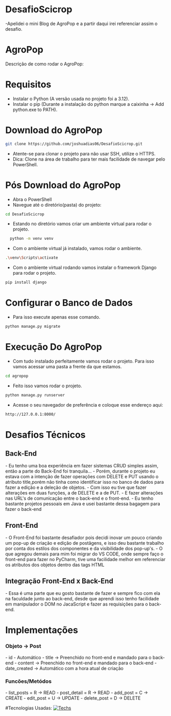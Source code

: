 # DesafioScicrop


-Apelidei o mini Blog de AgroPop e a partir daqui irei referenciar assim o desafio.


# AgroPop
Descrição de como rodar o AgroPop:

# Requisitos
- Instalar o Python (A versão usada no projeto foi a 3.12).
- Instalar o pip (Durante a instalação do python marque a caixinha -> Add python.exe to PATH).

# Download do AgroPop
```bash
git clone https://github.com/joshuadias06/DesafioScicrop.git
```
- Atente-se para clonar o projeto para não usar SSH, utilize o HTTPS.
- Dica: Clone na área de trabalho para ter mais facilidade de navegar pelo PowerShell.

# Pós Download do AgroPop
- Abra o PowerShell
- Navegue até o diretório(pasta) do projeto:
```bash
cd DesafioScicrop
```
- Estando no diretório vamos criar um ambiente virtual para rodar o projeto.
```bash
  python -m venv venv
```
- Com o ambiente virtual já instalado, vamos rodar o ambiente.
```bash
.\venv\Scripts\activate
```
- Com o ambiente virtual rodando vamos instalar o framework Django para rodar o projeto.
```bash
pip install django
```
# Configurar o Banco de Dados
- Para isso execute apenas esse comando.
```bash
python manage.py migrate
```

# Execução Do AgroPop
- Com tudo instalado perfeitamente vamos rodar o projeto. Para isso vamos acessar uma pasta a frente da que estamos.
```bash
cd agropop
```
- Feito isso vamos rodar o projeto.
```bash
python manage.py runserver
```
- Acesse o seu navegador de preferência e coloque esse endereço aqui:
```bash
http://127.0.0.1:8000/
```
# Desafios Técnicos 
<h2>Back-End</h2>
- Eu tenho uma boa experiência em fazer sistemas CRUD simples assim, então a parte do Back-End foi tranquila...
- Porém, durante o projeto eu estava com a intenção de fazer operações com DELETE e PUT usando o atributo title,porém não tinha como identificar isso no banco de dados para fazer a edição e a deleção de objetos.
- Com isso eu tive que fazer alterações em duas funções, a de DELETE e a de PUT.
- E fazer alterações nas URL's de comunicação entre o back-end e o front-end.
- Eu tenho bastante projetos pessoais em Java e usei bastante dessa bagagem para fazer o back-end

<h2>Front-End</h2>
- O Front-End foi bastante desafiador pois decidi inovar um pouco criando um pop-up de criação e edição de postãgens, e isso deu bastante trabalho por conta dos estilos dos componentes e da visibilidade dos pop-up's.
- O que agregou demais para mim foi migrar do VS CODE, onde sempre faço o front-end para fazer no PyCharm, tive uma facilidade melhor em referenciar os atributos dos objetos dentro das tags HTML

<h2>Integração Front-End x Back-End</h2>
- Essa é uma parte que eu gosto bastante de fazer e sempre fico com ela na faculdade junto ao back-end, desde que aprendi isso tenho facilidade em manipulador o DOM no JacaScript e fazer as requisições para o back-end.

# Implementações
<h3>Objeto -> Post</h3>
- id - Automático
- title -> Preenchido no front-end e mandado para o back-end
- content -> Preenchido no front-end e mandado para o back-end
- date_created -> Automático com a hora atual de criação

<h3>Funcões/Metódos</h3>
- list_posts = R -> READ
- post_detail = R -> READ
- add_post = C -> CREATE
- edit_post = U -> UPDATE
- delete_post = D -> DELETE

#Tecnologias Usadas:
[![Techs](https://skillicons.dev/icons?i=python,django,sqlite,html,css,js,git,github&perline=17)](https://skillicons.dev)



